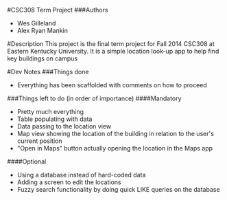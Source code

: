 #CSC308 Term Project
###Authors
* Wes Gilleland
* Alex Ryan Mankin

#Description
This project is the final term project for Fall 2014 CSC308 at Eastern Kentucky University. It is a simple location look-up app to help find key buildings on campus

#Dev Notes
###Things done
* Everything has been scaffolded with comments on how to proceed

###Things left to do (in order of importance)
####Mandatory
* Pretty much everything
* Table populating with data
* Data passing to the location view
* Map view showing the location of the building in relation to the user's current position
* "Open in Maps" button actually opening the location in the Maps app

####Optional
* Using a database instead of hard-coded data
* Adding a screen to edit the locations
* Fuzzy search functionality by doing quick LIKE queries on the database
